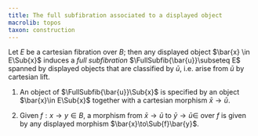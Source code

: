 ```yaml
---
title: The full subfibration associated to a displayed object
macrolib: topos
taxon: construction
---
```


Let $E$ be a cartesian fibration
over $B$; then any displayed object $\bar{x} \in E\Sub{x}$ induces a *full subfibration* $\FullSubfib{\bar{u}}\subseteq E$ spanned by displayed objects that are classified by $\bar{u}$, i.e. arise from $\bar{u}$ by cartesian lift.

1. An object of $\FullSubfib{\bar{u}}\Sub{x}$ is specified by an object $\bar{x}\in E\Sub{x}$ together with a cartesian morphism $\bar{x}\to \bar{u}$.

2. Given $f:x\to y\in B$, a morphism from $\bar{x}\to \bar{u}$ to $\bar{y}\to\bar{u}\in$ over $f$ is given by any displayed morphism $\bar{x}\to\Sub{f}\bar{y}$.


